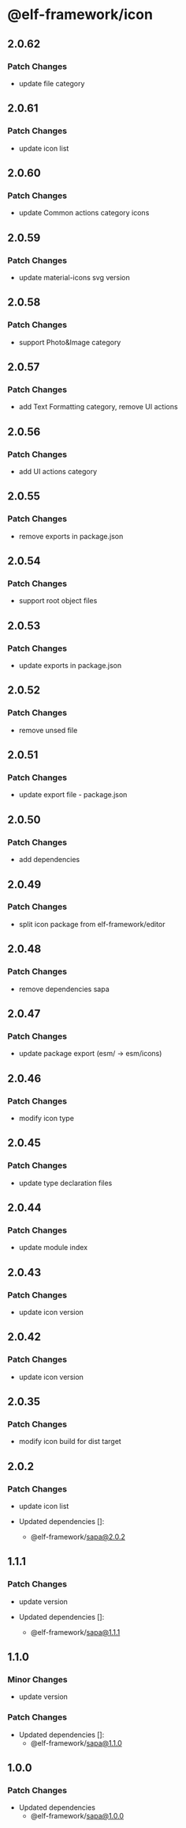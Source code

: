# @elf-framework/icon

## 2.0.62

### Patch Changes

- update file category

## 2.0.61

### Patch Changes

- update icon list

## 2.0.60

### Patch Changes

- update Common actions category icons

## 2.0.59

### Patch Changes

- update material-icons svg version

## 2.0.58

### Patch Changes

- support Photo&Image category

## 2.0.57

### Patch Changes

- add Text Formatting category, remove UI actions

## 2.0.56

### Patch Changes

- add UI actions category

## 2.0.55

### Patch Changes

- remove exports in package.json

## 2.0.54

### Patch Changes

- support root object files

## 2.0.53

### Patch Changes

- update exports in package.json

## 2.0.52

### Patch Changes

- remove unsed file

## 2.0.51

### Patch Changes

- update export file - package.json

## 2.0.50

### Patch Changes

- add dependencies

## 2.0.49

### Patch Changes

- split icon package from elf-framework/editor

## 2.0.48

### Patch Changes

- remove dependencies sapa

## 2.0.47

### Patch Changes

- update package export (esm/ -> esm/icons)

## 2.0.46

### Patch Changes

- modify icon type

## 2.0.45

### Patch Changes

- update type declaration files

## 2.0.44

### Patch Changes

- update module index

## 2.0.43

### Patch Changes

- update icon version

## 2.0.42

### Patch Changes

- update icon version

## 2.0.35

### Patch Changes

- modify icon build for dist target

## 2.0.2

### Patch Changes

- update icon list

- Updated dependencies []:
  - @elf-framework/sapa@2.0.2

## 1.1.1

### Patch Changes

- update version

- Updated dependencies []:
  - @elf-framework/sapa@1.1.1

## 1.1.0

### Minor Changes

- update version

### Patch Changes

- Updated dependencies []:
  - @elf-framework/sapa@1.1.0

## 1.0.0

### Patch Changes

- Updated dependencies
  - @elf-framework/sapa@1.0.0

